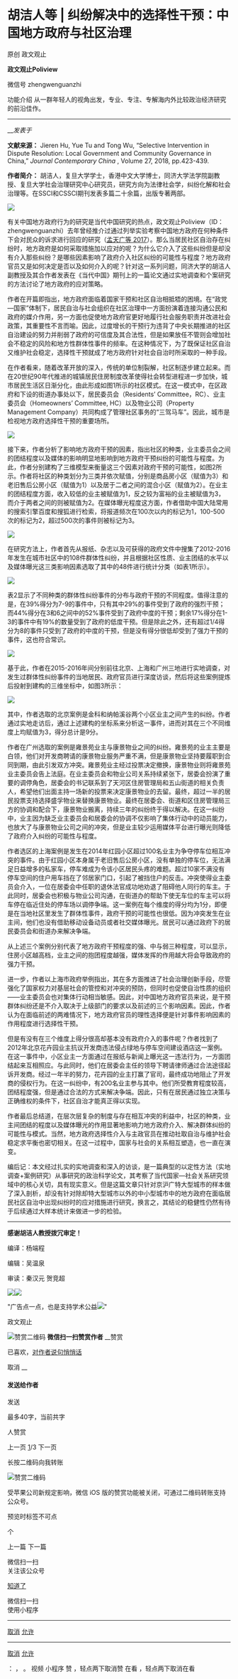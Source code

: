 

#  胡洁人等 | 纠纷解决中的选择性干预：中国地方政府与社区治理

原创 政文观止 

**政文观止Poliview** 

微信号 zhengwenguanzhi

功能介绍 从一群年轻人的视角出发，专业、专注、专解海内外比较政治经济研究的前沿佳作。

____

___发表于_


**文献来源：** Jieren Hu, Yue Tu and Tong Wu, “Selective Intervention in Dispute
Resolution: Local Government and Community Governance in China,” _Journal
Contemporary China_ , Volume 27, 2018, pp.423-439.

 **作者简介：**
胡洁人，复旦大学学士，香港中文大学博士，同济大学法学院副教授、复旦大学社会治理研究中心研究员，研究方向为法律社会学，纠纷化解和社会治理等。在SSCI和CSSCI期刊发表多篇二十余篇，出版专著两部。

![](/images/503/2.jpeg)

  

  

有关中国地方政府行为的研究是当代中国研究的热点，政文观止Poliview（ID：zhengwenguanzhi）去年曾经推介过通过列举实验考察中国地方政府在何种条件下会对民众的诉求进行回应的研究（[孟天广等
2017](http://mp.weixin.qq.com/s?__biz=MzI5ODY0MTQ1OA==&mid=2247483696&idx=1&sn=e7a16591f5a02054b442d032d1e15e09&chksm=eca3f06ddbd4797b2d15639f859a22f7e38abe496ddd95be31f76f22146e7277d9fa5a656f45&scene=21#wechat_redirect)）。那么当居民社区自治存在纠纷时，地方政府是如何采取措施加以应对的呢？为什么它介入了这些纠纷但是却没有介入那些纠纷？是哪些因素影响了政府介入社区纠纷的可能性与程度？地方政府官员又是如何决定是否以及如何介入的呢？针对这一系列问题，同济大学的胡洁人副教授及其合作者发表在《当代中国》期刊上的一篇论文通过实地调查和个案研究的方法讨论了地方政府的应对策略。

作者在开篇即指出，地方政府面临着国家干预和社区自治相抵牾的困境。在“政党—国家”体制下，居民自治与社会组织在社区治理中一方面扮演着连接沟通公民和政府的媒介作用，另一方面也促使地方政府官更好地履行社会服务职责并改进社会政策，其重要性不言而喻。因此，过度增长的干预行为违背了中央长期推进的社区自治建设的努力并削弱了政府的可信度及其合法性，但是如果放任不管则会增加社会不稳定的风险和地方性群体性事件的频率。在这种情况下，为了既保证社区自治又维护社会稳定，选择性干预就成了地方政府针对社会自治时所采取的一种手段。

在作者看来，随着改革开放的深入，传统的单位制裂解，社区制逐步建立起来。而在20世纪90年代推进的城镇居民住房制度改革使得社会转型进程进一步加快，城市居民生活区日渐分化，由此形成如图1所示的社区模式。在这一模式中，在区政府和下设的街道办事处以下，居民委员会（Residents’
Committee，RC）、业主委员会（Homeowners’ Committee, HC）以及物业公司（Property Management
Company）共同构成了管理社区事务的“三驾马车”。因此，城市是检视地方政府选择性干预的重要场所。

  

![](/images/503/3.png)

  

接下来，作者分析了影响地方政府干预的因素，指出社区的种类，业主委员会之间的团结程度以及媒体的影响明显地影响到地方政府干预纠纷的可能性与程度。为此，作者分别建构了三维模型来衡量这三个因素对政府干预的可能性，如图2所示。作者将社区的种类划分为三类并依次赋值，分别是商品房小区（赋值为3）和老旧售后公房小区（赋值为1）以及居于二者之间的混合小区（赋值为2）。在业主的团结程度方面，收入较低的业主被赋值为1，反之较为富裕的业主被赋值为3，而介于两者之间的则被赋值为2。在媒体曝光程度这方面，作者借助中国大陆常用的搜索引擎百度和搜狐进行检索，将报道频次在100次以内的标记为1，100-500次的标记为2，超过500次的事件则被标记为3。  

  

![](/images/503/4.png)

  

在研究方法上，作者首先从报纸、杂志以及可获得的政府文件中搜集了2012-2016年发生在城市社区中的108件群体性纠纷，并且根据社区性质、业主团结的水平以及媒体曝光这三类影响因素选取了其中的48件进行统计分类（如表1所示）。

  

![](/images/503/5.png)

  

表2显示了不同种类的群体性纠纷事件的分布与政府干预的不同程度。值得注意的是，在39%得分为7-9的事件中，只有其中29%的事件受到了政府的强烈干预；而44%得分在3和6之间中的52%事件受到了政府中度的干预；剩余17%得分在1-3的事件中有19%的数量受到了政府的低度干预。但是除此之外，还有超过1/4得分为8的事件只受到了政府的中度的干预，但是没有得分很低却受到了强力干预的事件，这也符合常识。

  

![](/images/503/6.png)

  

基于此，作者在2015-2016年间分别前往北京、上海和广州三地进行实地调查，对发生过群体性纠纷事件的当地居民、政府官员进行深度访谈，然后将这些案例提炼后投射到建构的三维坐标中，如图3所示：

  

![](/images/503/7.png)

  

其中，作者选取的北京案例是金科和纳帕溪谷两个小区业主之间产生的纠纷。作者通过实地走访后，通过上述建构的坐标系来分析这一事件，进而对其在三个不同维度上均赋值为3，得分总计是9分。

作者在广州选取的案例是雍景苑业主与康景物业之间的纠纷。雍景苑的业主主要是白领，他们对开发商聘请的康景物业服务严重不满，但是康景物业坚持要履职到合同到期，由此引发双方冲突。雍景苑业主经过投票决定撤换，康景物业则将雍景苑业主委员会告上法庭。在业主委员会和物业公司关系持续紧张下，居委会扮演了重要的调停角色，居委会的书记联系到了天河区住房管理局和五山街道的相关负责人，希望他们出面主持一场新的投票来决定康景物业的去留。最终，超过一半的居民投票支持选择盛孚物业来替换康景物业。最终在居委会、街道和区住房管理局三方的协调和配合下，康景物业搬离，持续三年的纠纷终于得以解决。在这一纠纷中，业主因为缺乏业主委员会和居委会的协调不仅影响了集体行动中的动员能力，也放大了与康景物业公司之间的冲突，但是业主较少运用媒体平台进行曝光则降低了政府介入纠纷的可能性与程度。

作者选区的上海案例是发生在2014年红园小区超过100名业主为争夺停车位相互冲突的事件。由于红园小区本身属于老旧售后公房小区，没有单独的停车位，无法满足日益增多的私家车，停车难成为令该小区居民头疼的难题。超过10家不满没有停车空间的住户用车挡在了邻居家门口，引起了被挡住户的反击。冲突使得业主委员会介入，一位在居委会中任职的退休法官成功地劝退了阻碍他人同行的车主。于此同时，居委会也积极与物业公司沟通，在街道办的帮助下使无车位的车主可以将车停在临近住处的停车场以调停争端。这一案例在每个维度的得分均为1分，即便是在当地社区里发生了群体性事件，政府干预的可能性也很低。因为冲突发生在业主间，他们也没有借助移动设备动员或者社交媒体曝光。居民可以通过政府下的居民委员会和街道办来解决争端。

从上述三个案例分别代表了地方政府干预程度的强、中与弱三种程度，可以显示，住房小区越高档，业主之间的抱团程度越强，媒体发挥的作用越大将会导致政府的强力干预。

进一步，作者以上海市政府举例指出，其在多方面推进了社会治理创新手段，尽管强化了国家权力对基层社会的管控和对冲突的预防，但同时也促使自治性质的组织——业主委员会也对集体行动相当敏感。因此，对中国地方政府官员来说，是干预群体纠纷还是不介入取决于上级部门的要求以及前述的三个影响因素。因此，作者认为在面临前述的两难情况下，地方政府官员的理性选择便是针对事件影响因素的作用程度进行选择性干预。

但是有没有在三个维度上得分很高却基本没有政府介入的事件呢？作者找到了2012年北京花卉园业主抗议开发商违法侵占绿地与停车空间建设酒店这一案例。在这一事件中，小区业主一方面通过在报纸与新闻上曝光这一违法行为，一方面团结起来互相照应。与此同时，他们在居委会主任的领导下聘请律师通过合法途径起诉开发商。经过一年半的努力，花卉园的业主打赢了官司，最终成功地阻止了开发商的侵权行为。在这一纠纷中，有200名业主参与其中。他们所受教育程度较高，团结程度强，但是通过合法的方式来解决争端。因此，只有在居民通过独立决策与正确维权的条件下，社区自治才能真正得以实现。

作者最后总结道，在层次层复杂的制度与存在相互冲突的利益中，社区的种类，业主间团结的程度以及媒体曝光的作用显著地影响力地方政府介入、解决群体纠纷的可能性与模式。当然，地方政府选择性介入与主政官员在推动社取自治与维护社会稳定求平衡也密切相关。在这一过程中，国家与社会的关系相互塑造，也一直在演变。

编后记：本文经过扎实的实地调查和深入的访谈，是一篇典型的以定性方法（实地调查+案例研究）从事研究的政治科学论文，其考察了当代国家—社会关系研究领域中的核心关切，具有现实意义。但是这篇文章只针对京沪广特大型城市的样本做了深入剖析，却没有针对除却特大型城市以外的中小型城市中的地方政府在面临居民社区自治中出现纠纷时的应对措施进行研究，换言之，其结论的稳健性仍然有待于后续通过大样本统计来做进一步的检验。

****

**感谢胡洁人教授拨冗审定！**

编译：杨端程

编辑：吴温泉

审读：秦汉元 贺竞超

  

![](/images/503/8.jpeg)![](/images/503/9.jpeg)

"广告点一点，也是支持学术公益![](/images/503/10.png)"  



政文观止

![赞赏二维码]() **微信扫一扫赞赏作者** __赞赏

已喜欢，[对作者说句悄悄话](javascript:;)

取消 __

#### 发送给作者

发送

最多40字，当前共字

[](javascript:;) 人赞赏

上一页 [1](javascript:;)/3 下一页

长按二维码向我转账

![赞赏二维码]()

受苹果公司新规定影响，微信 iOS 版的赞赏功能被关闭，可通过二维码转账支持公众号。

预览时标签不可点



个

上一篇 下一篇



微信扫一扫  
关注该公众号

[知道了](javascript:;)

 微信扫一扫  
使用小程序

****

[取消](javascript:void\(0\);) [允许](javascript:void\(0\);)

****

[取消](javascript:void\(0\);) [允许](javascript:void\(0\);)

： ， 。 视频 小程序 赞 ，轻点两下取消赞 在看 ，轻点两下取消在看

